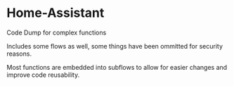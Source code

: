# Home-Assistant
Code Dump for complex functions

Includes some flows as well, some things have been ommitted for security reasons.

Most functions are embedded into subflows to allow for easier changes and improve code reusability.
